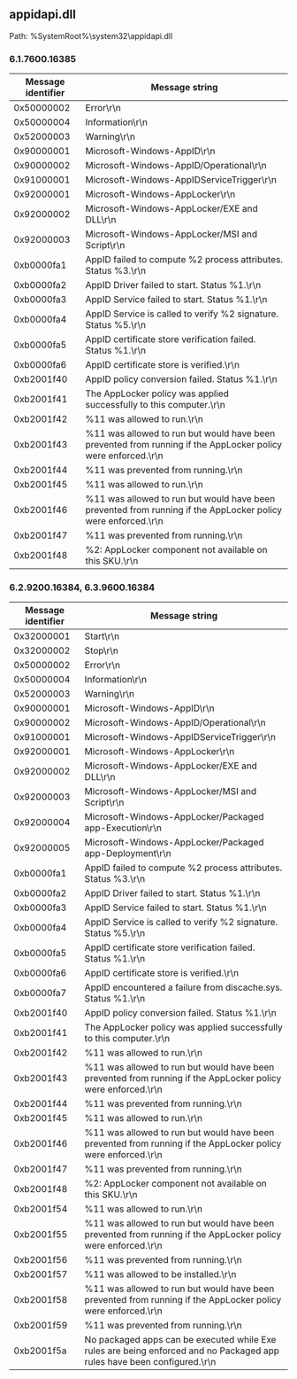 ## appidapi.dll

Path: %SystemRoot%\system32\appidapi.dll

### 6.1.7600.16385

Message identifier | Message string
--- | ---
0x50000002 | Error\r\n
0x50000004 | Information\r\n
0x52000003 | Warning\r\n
0x90000001 | Microsoft-Windows-AppID\r\n
0x90000002 | Microsoft-Windows-AppID/Operational\r\n
0x91000001 | Microsoft-Windows-AppIDServiceTrigger\r\n
0x92000001 | Microsoft-Windows-AppLocker\r\n
0x92000002 | Microsoft-Windows-AppLocker/EXE and DLL\r\n
0x92000003 | Microsoft-Windows-AppLocker/MSI and Script\r\n
0xb0000fa1 | AppID failed to compute %2 process attributes. Status %3.\r\n
0xb0000fa2 | AppID Driver failed to start. Status %1.\r\n
0xb0000fa3 | AppID Service failed to start. Status %1.\r\n
0xb0000fa4 | AppID Service is called to verify %2 signature. Status %5.\r\n
0xb0000fa5 | AppID certificate store verification failed. Status %1.\r\n
0xb0000fa6 | AppID certificate store is verified.\r\n
0xb2001f40 | AppID policy conversion failed. Status %1.\r\n
0xb2001f41 | The AppLocker policy was applied successfully to this computer.\r\n
0xb2001f42 | %11 was allowed to run.\r\n
0xb2001f43 | %11 was allowed to run but would have been prevented from running if the AppLocker policy were enforced.\r\n
0xb2001f44 | %11 was prevented from running.\r\n
0xb2001f45 | %11 was allowed to run.\r\n
0xb2001f46 | %11 was allowed to run but would have been prevented from running if the AppLocker policy were enforced.\r\n
0xb2001f47 | %11 was prevented from running.\r\n
0xb2001f48 | %2: AppLocker component not available on this SKU.\r\n

### 6.2.9200.16384, 6.3.9600.16384

Message identifier | Message string
--- | ---
0x32000001 | Start\r\n
0x32000002 | Stop\r\n
0x50000002 | Error\r\n
0x50000004 | Information\r\n
0x52000003 | Warning\r\n
0x90000001 | Microsoft-Windows-AppID\r\n
0x90000002 | Microsoft-Windows-AppID/Operational\r\n
0x91000001 | Microsoft-Windows-AppIDServiceTrigger\r\n
0x92000001 | Microsoft-Windows-AppLocker\r\n
0x92000002 | Microsoft-Windows-AppLocker/EXE and DLL\r\n
0x92000003 | Microsoft-Windows-AppLocker/MSI and Script\r\n
0x92000004 | Microsoft-Windows-AppLocker/Packaged app-Execution\r\n
0x92000005 | Microsoft-Windows-AppLocker/Packaged app-Deployment\r\n
0xb0000fa1 | AppID failed to compute %2 process attributes. Status %3.\r\n
0xb0000fa2 | AppID Driver failed to start. Status %1.\r\n
0xb0000fa3 | AppID Service failed to start. Status %1.\r\n
0xb0000fa4 | AppID Service is called to verify %2 signature. Status %5.\r\n
0xb0000fa5 | AppID certificate store verification failed. Status %1.\r\n
0xb0000fa6 | AppID certificate store is verified.\r\n
0xb0000fa7 | AppID encountered a failure from discache.sys. Status %1.\r\n
0xb2001f40 | AppID policy conversion failed. Status %1.\r\n
0xb2001f41 | The AppLocker policy was applied successfully to this computer.\r\n
0xb2001f42 | %11 was allowed to run.\r\n
0xb2001f43 | %11 was allowed to run but would have been prevented from running if the AppLocker policy were enforced.\r\n
0xb2001f44 | %11 was prevented from running.\r\n
0xb2001f45 | %11 was allowed to run.\r\n
0xb2001f46 | %11 was allowed to run but would have been prevented from running if the AppLocker policy were enforced.\r\n
0xb2001f47 | %11 was prevented from running.\r\n
0xb2001f48 | %2: AppLocker component not available on this SKU.\r\n
0xb2001f54 | %11 was allowed to run.\r\n
0xb2001f55 | %11 was allowed to run but would have been prevented from running if the AppLocker policy were enforced.\r\n
0xb2001f56 | %11 was prevented from running.\r\n
0xb2001f57 | %11 was allowed to be installed.\r\n
0xb2001f58 | %11 was allowed to run but would have been prevented from running if the AppLocker policy were enforced.\r\n
0xb2001f59 | %11 was prevented from running.\r\n
0xb2001f5a | No packaged apps can be executed while Exe rules are being enforced and no Packaged app rules have been configured.\r\n
